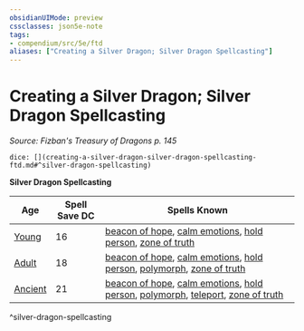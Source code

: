 ```yaml
---
obsidianUIMode: preview
cssclasses: json5e-note
tags:
- compendium/src/5e/ftd
aliases: ["Creating a Silver Dragon; Silver Dragon Spellcasting"]
---
```

# Creating a Silver Dragon; Silver Dragon Spellcasting
*Source: Fizban's Treasury of Dragons p. 145* 

`dice: [](creating-a-silver-dragon-silver-dragon-spellcasting-ftd.md#^silver-dragon-spellcasting)`

**Silver Dragon Spellcasting**

| Age | Spell Save DC | Spells Known |
|-----|---------------|--------------|
| [Young](/2-Mechanics/CLI/bestiary/dragon/young-silver-dragon.md) | 16 | [beacon of hope](/2-Mechanics/CLI/spells/beacon-of-hope.md), [calm emotions](/2-Mechanics/CLI/spells/calm-emotions.md), [hold person](/2-Mechanics/CLI/spells/hold-person.md), [zone of truth](/2-Mechanics/CLI/spells/zone-of-truth.md) |
| [Adult](/2-Mechanics/CLI/bestiary/dragon/adult-silver-dragon.md) | 18 | [beacon of hope](/2-Mechanics/CLI/spells/beacon-of-hope.md), [calm emotions](/2-Mechanics/CLI/spells/calm-emotions.md), [hold person](/2-Mechanics/CLI/spells/hold-person.md), [polymorph](/2-Mechanics/CLI/spells/polymorph.md), [zone of truth](/2-Mechanics/CLI/spells/zone-of-truth.md) |
| [Ancient](/2-Mechanics/CLI/bestiary/dragon/ancient-silver-dragon.md) | 21 | [beacon of hope](/2-Mechanics/CLI/spells/beacon-of-hope.md), [calm emotions](/2-Mechanics/CLI/spells/calm-emotions.md), [hold person](/2-Mechanics/CLI/spells/hold-person.md), [polymorph](/2-Mechanics/CLI/spells/polymorph.md), [teleport](/2-Mechanics/CLI/spells/teleport.md), [zone of truth](/2-Mechanics/CLI/spells/zone-of-truth.md) |
^silver-dragon-spellcasting